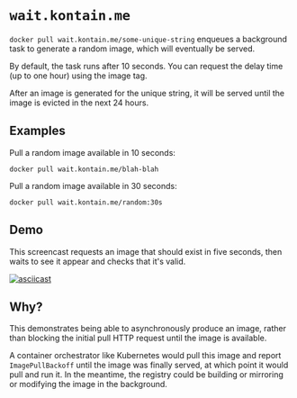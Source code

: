 # `wait.kontain.me`

`docker pull wait.kontain.me/some-unique-string` enqueues a background task to
generate a random image, which will eventually be served.

By default, the task runs after 10 seconds. You can request the delay time (up
to one hour) using the image tag.

After an image is generated for the unique string, it will be served until the
image is evicted in the next 24 hours.

## Examples

Pull a random image available in 10 seconds:

```
docker pull wait.kontain.me/blah-blah
```

Pull a random image available in 30 seconds:

```
docker pull wait.kontain.me/random:30s
```

## Demo

This screencast requests an image that should exist in five seconds, then waits
to see it appear and checks that it's valid.

[![asciicast](https://asciinema.org/a/JUiiq33BaGF3NGx10PP6uvETf.svg)](https://asciinema.org/a/JUiiq33BaGF3NGx10PP6uvETf)

## Why?

This demonstrates being able to asynchronously produce an image, rather than
blocking the initial pull HTTP request until the image is available.

A container orchestrator like Kubernetes would pull this image and report
`ImagePullBackoff` until the image was finally served, at which point it would
pull and run it. In the meantime, the registry could be building or mirroring
or modifying the image in the background.
